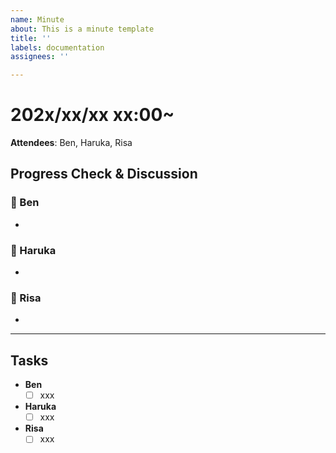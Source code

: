 ```yaml
---
name: Minute
about: This is a minute template
title: ''
labels: documentation
assignees: ''

---
```


# 202x/xx/xx xx:00~

**Attendees**: Ben, Haruka, Risa

## Progress Check & Discussion
### 🔸 Ben
   - 

### 🔸 Haruka
  - 

### 🔸 Risa
   - 

---

## Tasks
- **Ben**
  - [ ] xxx

- **Haruka**
  - [ ] xxx

- **Risa**
  - [ ] xxx
